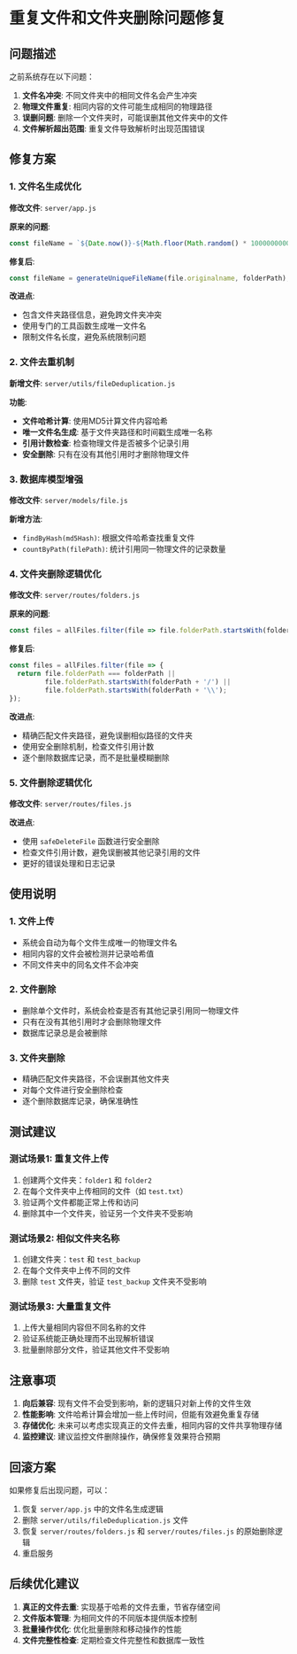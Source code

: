 # 重复文件和文件夹删除问题修复

## 问题描述

之前系统存在以下问题：
1. **文件名冲突**: 不同文件夹中的相同文件名会产生冲突
2. **物理文件重复**: 相同内容的文件可能生成相同的物理路径
3. **误删问题**: 删除一个文件夹时，可能误删其他文件夹中的文件
4. **文件解析超出范围**: 重复文件导致解析时出现范围错误

## 修复方案

### 1. 文件名生成优化

**修改文件**: `server/app.js`

**原来的问题**:
```javascript
const fileName = `${Date.now()}-${Math.floor(Math.random() * 1000000000)}${path.extname(file.originalname)}`;
```

**修复后**:
```javascript
const fileName = generateUniqueFileName(file.originalname, folderPath);
```

**改进点**:
- 包含文件夹路径信息，避免跨文件夹冲突
- 使用专门的工具函数生成唯一文件名
- 限制文件名长度，避免系统限制问题

### 2. 文件去重机制

**新增文件**: `server/utils/fileDeduplication.js`

**功能**:
- **文件哈希计算**: 使用MD5计算文件内容哈希
- **唯一文件名生成**: 基于文件夹路径和时间戳生成唯一名称
- **引用计数检查**: 检查物理文件是否被多个记录引用
- **安全删除**: 只有在没有其他引用时才删除物理文件

### 3. 数据库模型增强

**修改文件**: `server/models/file.js`

**新增方法**:
- `findByHash(md5Hash)`: 根据文件哈希查找重复文件
- `countByPath(filePath)`: 统计引用同一物理文件的记录数量

### 4. 文件夹删除逻辑优化

**修改文件**: `server/routes/folders.js`

**原来的问题**:
```javascript
const files = allFiles.filter(file => file.folderPath.startsWith(folderPath));
```

**修复后**:
```javascript
const files = allFiles.filter(file => {
  return file.folderPath === folderPath || 
         file.folderPath.startsWith(folderPath + '/') ||
         file.folderPath.startsWith(folderPath + '\\');
});
```

**改进点**:
- 精确匹配文件夹路径，避免误删相似路径的文件夹
- 使用安全删除机制，检查文件引用计数
- 逐个删除数据库记录，而不是批量模糊删除

### 5. 文件删除逻辑优化

**修改文件**: `server/routes/files.js`

**改进点**:
- 使用 `safeDeleteFile` 函数进行安全删除
- 检查文件引用计数，避免误删被其他记录引用的文件
- 更好的错误处理和日志记录

## 使用说明

### 1. 文件上传
- 系统会自动为每个文件生成唯一的物理文件名
- 相同内容的文件会被检测并记录哈希值
- 不同文件夹中的同名文件不会冲突

### 2. 文件删除
- 删除单个文件时，系统会检查是否有其他记录引用同一物理文件
- 只有在没有其他引用时才会删除物理文件
- 数据库记录总是会被删除

### 3. 文件夹删除
- 精确匹配文件夹路径，不会误删其他文件夹
- 对每个文件进行安全删除检查
- 逐个删除数据库记录，确保准确性

## 测试建议

### 测试场景1: 重复文件上传
1. 创建两个文件夹：`folder1` 和 `folder2`
2. 在每个文件夹中上传相同的文件（如 `test.txt`）
3. 验证两个文件都能正常上传和访问
4. 删除其中一个文件夹，验证另一个文件夹不受影响

### 测试场景2: 相似文件夹名称
1. 创建文件夹：`test` 和 `test_backup`
2. 在每个文件夹中上传不同的文件
3. 删除 `test` 文件夹，验证 `test_backup` 文件夹不受影响

### 测试场景3: 大量重复文件
1. 上传大量相同内容但不同名称的文件
2. 验证系统能正确处理而不出现解析错误
3. 批量删除部分文件，验证其他文件不受影响

## 注意事项

1. **向后兼容**: 现有文件不会受到影响，新的逻辑只对新上传的文件生效
2. **性能影响**: 文件哈希计算会增加一些上传时间，但能有效避免重复存储
3. **存储优化**: 未来可以考虑实现真正的文件去重，相同内容的文件共享物理存储
4. **监控建议**: 建议监控文件删除操作，确保修复效果符合预期

## 回滚方案

如果修复后出现问题，可以：
1. 恢复 `server/app.js` 中的文件名生成逻辑
2. 删除 `server/utils/fileDeduplication.js` 文件
3. 恢复 `server/routes/folders.js` 和 `server/routes/files.js` 的原始删除逻辑
4. 重启服务

## 后续优化建议

1. **真正的文件去重**: 实现基于哈希的文件去重，节省存储空间
2. **文件版本管理**: 为相同文件的不同版本提供版本控制
3. **批量操作优化**: 优化批量删除和移动操作的性能
4. **文件完整性检查**: 定期检查文件完整性和数据库一致性